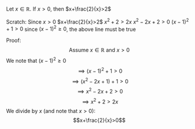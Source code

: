 Let $x \in \mathbb{R}$. If $x > 0$, then $x+\frac{2}{x}>2$

Scratch:
Since $x>0$
$x+\frac{2}{x}>2$
$x^2+2>2x$
$x^2-2x+2>0$
$(x-1)^2+1>0$
since $(x-1)^2\geq 0$, the above line must be true 

Proof:
$$\text{Assume }x \in \mathbb{R}\text{ and } x>0$$
We note that $(x-1)^2\geq 0$
$$\implies(x-1)^2+1>0$$
$$\implies (x^2-2x+1)+1>0$$
$$\implies x^2-2x+2>0$$
$$\implies x^2+2>2x$$
We divide by $x$ (and note that $x>0$):
$$x+\frac{2}{x}>0$$

